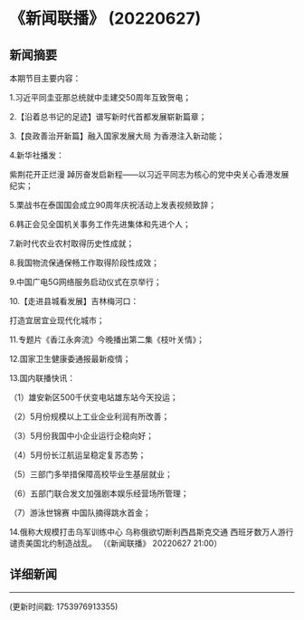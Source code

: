 # 《新闻联播》 (20220627)

## 新闻摘要

本期节目主要内容：


1.习近平同圭亚那总统就中圭建交50周年互致贺电；


2.【沿着总书记的足迹】谱写新时代首都发展崭新篇章；


3.【良政善治开新篇】融入国家发展大局 为香港注入新动能；


4.新华社播发：

紫荆花开正烂漫 踔厉奋发启新程——以习近平同志为核心的党中央关心香港发展纪实；


5.栗战书在泰国国会成立90周年庆祝活动上发表视频致辞；


6.韩正会见全国机关事务工作先进集体和先进个人；


7.新时代农业农村取得历史性成就；


8.我国物流保通保畅工作取得阶段性成效；


9.中国广电5G网络服务启动仪式在京举行；


10.【走进县城看发展】吉林梅河口：

打造宜居宜业现代化城市；


11.专题片《香江永奔流》今晚播出第二集《枝叶关情》；


12.国家卫生健康委通报最新疫情；


13.国内联播快讯：


（1）雄安新区500千伏变电站雄东站今天投运；


（2）5月份规模以上工业企业利润有所改善；


（3）5月份我国中小企业运行企稳向好；


（4）5月份长江航运呈稳定复苏态势；


（5）三部门多举措保障高校毕业生基层就业；


（6）五部门联合发文加强剧本娱乐经营场所管理；


（7）游泳世锦赛 中国队摘得跳水首金；


14.俄称大规模打击乌军训练中心 乌称俄欲切断利西昌斯克交通 西班牙数万人游行谴责美国北约制造战乱。
（《新闻联播》 20220627 21:00）

## 详细新闻

---

(更新时间戳: 1753976913355)

